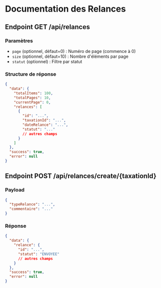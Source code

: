 # Documentation des Relances

## Endpoint GET /api/relances

### Paramètres
- `page` (optionnel, défaut=0) : Numéro de page (commence à 0)
- `size` (optionnel, défaut=10) : Nombre d'éléments par page
- `statut` (optionnel) : Filtre par statut

### Structure de réponse
```json
{
  "data": {
    "totalItems": 100,
    "totalPages": 10,
    "currentPage": 0,
    "relances": [
      {
        "id": "...",
        "taxationId": "...",
        "dateRelance": "...",
        "statut": "..."
        // autres champs
      }
    ]
  },
  "success": true,
  "error": null
}
```

## Endpoint POST /api/relances/create/{taxationId}

### Payload
```json
{
  "typeRelance": "...",
  "commentaire": "..."
}
```

### Réponse
```json
{
  "data": {
    "relance": {
      "id": "...",
      "statut": "ENVOYEE"
      // autres champs
    }
  },
  "success": true,
  "error": null
}
```
